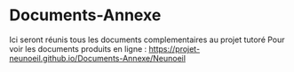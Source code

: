 # Documents-Annexe
Ici seront réunis tous les documents complementaires au projet tutoré
Pour voir les documents produits en ligne :
https://projet-neunoeil.github.io/Documents-Annexe/Neunoeil
